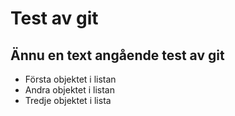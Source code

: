 # Test av git

## Ännu en text angående test av git
* Första objektet i listan
* Andra objektet i listan
* Tredje objektet i lista